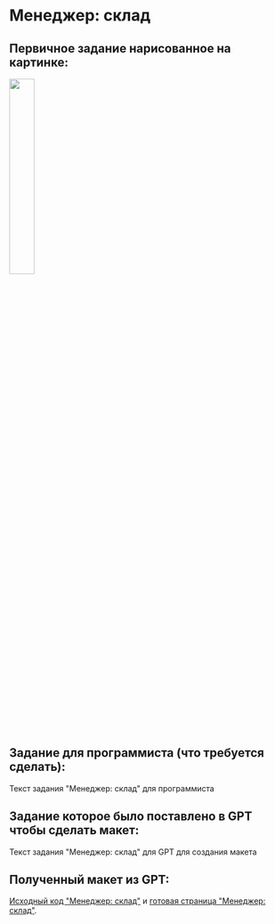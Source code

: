 # Менеджер: склад

## Первичное задание нарисованное на картинке:
<p >
    <img src="/wiki/manager-warehouse.jpg" width="30%">
</p>

## Задание для программиста (что требуется сделать):

Текст задания "Менеджер: склад" для программиста

## Задание которое было поставлено в GPT чтобы сделать макет:

Текст задания "Менеджер: склад" для GPT для создания макета

## Полученный макет из GPT:

[Исходный код "Менеджер: склад"](/wiki/pages/manager-warehouse.html) и <a href="https://htmlpreview.github.io?https://github.com/matveynator/restar/blob/main/wiki/pages/manager-warehouse.html">готовая страница "Менеджер: склад"</a>.
